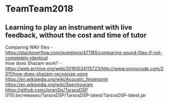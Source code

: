 # TeamTeam2018
## Learning to play an instrument with live feedback, without the cost and time of tutor

Comparing WAV files - https://stackoverflow.com/questions/471165/comparing-sound-files-if-not-completely-identical  
How does Shazam work? - https://web.archive.org/web/20161024115723/http://www.soyoucode.com/2011/how-does-shazam-recognize-song    
https://en.wikipedia.org/wiki/Acoustic_fingerprint    
https://en.wikipedia.org/wiki/Spectrogram  
https://github.com/JorenSix/TarsosDSP
0110.be/releases/TarsosDSP/TarsosDSP-latest/TarsosDSP-latest.jar

